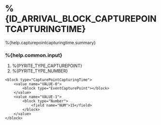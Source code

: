 # %{ID_ARRIVAL_BLOCK_CAPTUREPOINTCAPTURINGTIME}

%{help.capturepointcapturingtime.summary}

### %{help.common.input}

1. %{PYRITE_TYPE_CAPTUREPOINT}
2. %{PYRITE_TYPE_NUMBER}

```
<block type="CapturePointCapturingTime">
    <value name="VALUE-0">
        <block type="EventCapturePoint"></block>
    </value>
    <value name="VALUE-1">
        <block type="Number">
            <field name="NUM">15</field>
        </block>
    </value>
</block>
```
